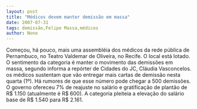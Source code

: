```yaml
---
layout: post
title: "Médicos devem manter demissão em massa"
date: 2007-07-31
tags: demissão,Felipe Massa,médicos
author: None
---
```

Come&ccedil;ou, h&aacute; pouco, mais uma assembl&eacute;ia dos m&eacute;dicos da rede p&uacute;blica de Pernambuco, no Teatro Valdemar de Oliveira, no Recife.&nbsp;O local est&aacute; lotado. 
O&nbsp;sentimento da categoria &eacute; manter o movimento das demiss&otilde;es em massa, segundo informa a rep&oacute;rter de Cidades do JC, Cl&aacute;udia Vasconcelos.
os m&eacute;dicos sustentam que v&atilde;o entregar mais cartas de demiss&atilde;o nesta quarta (1&ordm;).&nbsp;H&aacute; rumores&nbsp;de que esse n&uacute;mero pode&nbsp;chegar a 500 demiss&otilde;es. 
O governo ofereceu 7% de reajuste no sal&aacute;rio e&nbsp;gratifica&ccedil;&atilde;o de plant&atilde;o de R$ 1.150 (atualmente&nbsp;&eacute; R$ 600).
A categoria pleiteia a eleva&ccedil;&atilde;o do sal&aacute;rio base&nbsp;de R$ 1.540 para R$ 2.161. 